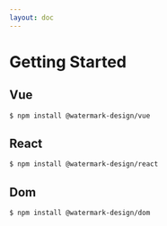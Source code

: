 ```yaml
---
layout: doc
---
```


<el-backtop></el-backtop>

# Getting Started

## Vue

```bash
$ npm install @watermark-design/vue
```

## React

```bash
$ npm install @watermark-design/react
```

## Dom

```bash
$ npm install @watermark-design/dom
```
